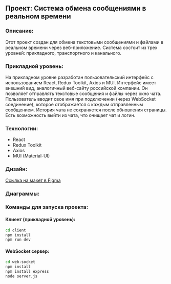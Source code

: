 ## Проект: Система обмена сообщениями в реальном времени

### Описание:
Этот проект создан для обмена текстовыми сообщениями и файлами в реальном времени через веб-приложение. Система состоит из трех уровней: прикладного, транспортного и канального.

### Прикладной уровень:
На прикладном уровне разработан пользовательский интерфейс с использованием React, Redux Toolkit, Axios и MUI. Интерфейс имеет внешний вид, аналогичный веб-сайту российской компании. Он позволяет отправлять текстовые сообщения и файлы через окно чата. Пользователь вводит свое имя при подключении (через WebSocket соединение), которое отображается с каждым отправленным сообщением. История чата не сохраняется после обновления страницы. Есть возможность выйти из чата, что очищает чат и логин.

### Технологии:
- React
- Redux Toolkit
- Axios
- MUI (Material-UI)

### Дизайн:
[Ссылка на макет в Figma](https://www.figma.com/file/51B2fDrlclohyuFzuYKSRd/Chat-Microsoft?type=design&node-id=0%3A1&mode=design&t=8LYnrPCXVt3MwMdn-1)

### Диаграммы:

### Команды для запуска проекта:

#### Клиент (прикладной уровень):
```bash
cd client
npm install
npm run dev
```

#### WebSocket сервер:
```bash
cd web-socket
npm install
npm install express
node server.js
```
